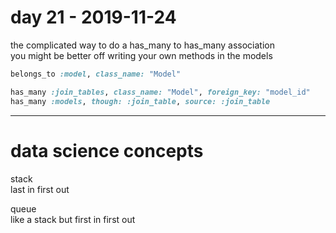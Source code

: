 # day 21 - 2019-11-24

the complicated way to do a has_many to has_many association  
you might be better off writing your own methods in the models  
```ruby
belongs_to :model, class_name: "Model"  

has_many :join_tables, class_name: "Model", foreign_key: "model_id"  
has_many :models, though: :join_table, source: :join_table  
```

---
# data science concepts  
stack  
last in first out  

queue  
like a stack but first in first out  
